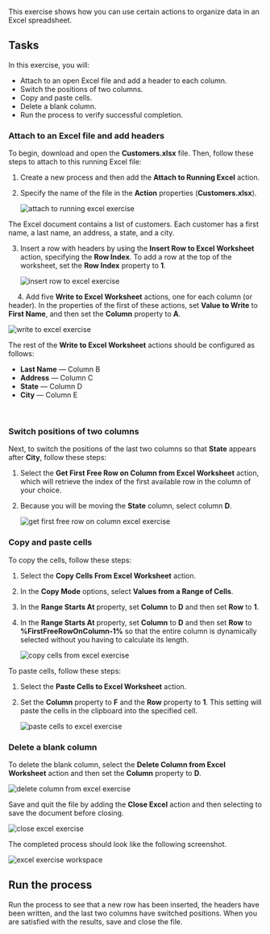 This exercise shows how you can use certain actions to organize data in an Excel spreadsheet. 

## Tasks

In this exercise, you will:

- Attach to an open Excel file and add a header to each column.
- Switch the positions of two columns.
- Copy and paste cells.
- Delete a blank column.
- Run the process to verify successful completion.


### Attach to an Excel file and add headers

To begin, download and open the **Customers.xlsx** file. Then, follow these steps to attach to this running Excel file: 

1. Create a new process and then add the **Attach to Running Excel** action. 

2. Specify the name of the file in the **Action** properties (**Customers.xlsx**).

   ![attach to running excel exercise](..\media\attach-to-running-excel-exercise.png)


The Excel document contains a list of customers. Each customer has a first name, a last name, an address, a state, and a city. 

3. Insert a row with headers by using the **Insert Row to Excel Worksheet** action, specifying the **Row Index**. To add a row at the top of the worksheet, set the **Row Index** property to **1**. 

  
   ![insert row to excel exercise](..\media\insert-row-to-excel-exercise.png)

 
4. Add five **Write to Excel Worksheet** actions, one for each column (or header). In the properties of the first of these actions, set **Value to Write** to **First Name**, and then set the **Column** property to **A**.

![write to excel exercise](..\media\write-to-excel-exercise.png)


The rest of the **Write to Excel Worksheet** actions should be configured as follows:

- **Last Name** — Column B
- **Address** — Column C
- **State** — Column D
- **City** — Column E

 
### Switch positions of two columns

Next, to switch the positions of the last two columns so that **State** appears after **City**, follow these steps:

1. Select the **Get First Free Row on Column from Excel Worksheet** action, which will retrieve the index of the first available row in the column of your choice. 

2. Because you will be moving the **State** column, select column **D**.
  
  
    ![get first free row on column excel exercise](..\media\get-first-free-row-on-column-excel-exercise.png)


### Copy and paste cells

To copy the cells, follow these steps:

1. Select the **Copy Cells From Excel Worksheet** action. 

2. In the **Copy Mode** options, select **Values from a Range of Cells**. 

3. In the **Range Starts At** property, set **Column** to **D** and then set **Row** to **1**. 

4. In the **Range Starts At** property, set **Column** to **D** and then set **Row** to **%FirstFreeRowOnColumn-1%** so that the entire column is dynamically selected without you having to calculate its length.
  

    ![copy cells from excel exercise](..\media\copy-cells-from-excel-exercise.png)


To paste cells, follow these steps:

1. Select the **Paste Cells to Excel Worksheet** action. 

2. Set the **Column** property to **F** and the **Row** property to **1**. This setting will paste the cells in the clipboard into the specified cell.
  

    ![paste cells to excel exercise](..\media\paste-cells-to-excel-exercise.png)


### Delete a blank column
To delete the blank column, select the **Delete Column from Excel Worksheet** action and then set the **Column** property to **D**.
  
![delete column from excel exercise](..\media\delete-column-from-excel-exercise.png)

 
Save and quit the file by adding the **Close Excel** action and then selecting to save the document before closing.
  
![close excel exercise](..\media\close-excel-exercise.png)


The completed process should look like the following screenshot.
  

![excel exercise workspace](..\media\excel-exercise-workspace.png)


## Run the process
Run the process to see that a new row has been inserted, the headers have been written, and the last two columns have switched positions. When you are satisfied with the results, save and close the file.
